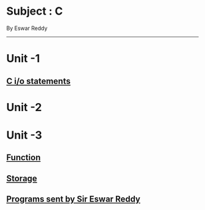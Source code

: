 # Subject : C
By Eswar Reddy

---

# Unit -1
## [C i/o statements](./iostatements.md)


# Unit -2

# Unit -3
## [Function](./funtion.md)
## [Storage](./storage.md)

## [Programs sent by Sir Eswar Reddy](./sentprog.md)
